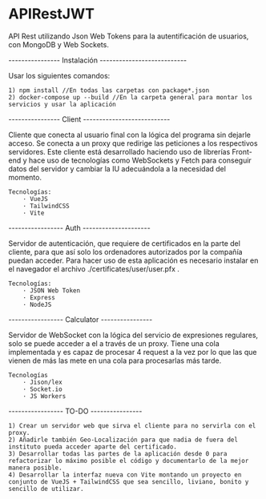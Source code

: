 # APIRestJWT
API Rest utilizando Json Web Tokens para la autentificación de usuarios, con MongoDB y Web Sockets.

---------------- Instalación ---------------------------<br/>

Usar los siguientes comandos:

    1) npm install //En todas las carpetas con package*.json
    2) docker-compose up --build //En la carpeta general para montar los servicios y usar la aplicación 

---------------- Client ---------------------------<br/>

Cliente que conecta al usuario final con la lógica del programa sin dejarle acceso. Se conecta a un proxy que redirige las peticiones a los respectivos servidores.
Este cliente está desarrollado haciendo uso de librerías Front-end y hace uso de tecnologías como WebSockets y Fetch para conseguir datos del servidor y cambiar la 
IU adecuándola a la necesidad del momento. 

    Tecnologías:
        · VueJS
        · TailwindCSS
        · Vite

----------------- Auth ---------------------<br/>

Servidor de autenticación, que requiere de certificados en la parte del cliente, para que así solo los ordenadores autorizados por la compañía puedan acceder.
Para hacer uso de esta aplicación es necesario instalar en el navegador el archivo ./certificates/user/user.pfx .

    Tecnologías:
        · JSON Web Token
        · Express
        · NodeJS


----------------- Calculator ----------------<br/>

Servidor de WebSocket con la lógica del servicio de expresiones regulares, solo se puede acceder a el a través de un proxy. Tiene una cola implementada y es capaz de procesar 4 request a la vez por lo que las que vienen de más las mete en una cola para procesarlas más tarde.

    Tecnologías 
        · Jison/lex
        · Socket.io
        · JS Workers

----------------- TO-DO ----------------<br/>

    1) Crear un servidor web que sirva el cliente para no servirla con el proxy.
    2) Añadirle también Geo-Localización para que nadia de fuera del instituto pueda acceder aparte del certificado.
    3) Desarrollar todas las partes de la aplicación desde 0 para refactorizar lo máximo posible el código y documentarlo de la mejor manera posible.
    4) Desarrollar la interfaz nueva con Vite montando un proyecto en conjunto de VueJS + TailwindCSS que sea sencillo, liviano, bonito y sencillo de utilizar.
